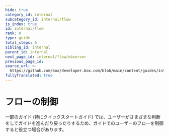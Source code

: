 ```yaml
---
hide: true
category_id: internal
subcategory_id: internal/flow
is_index: true
id: internal/flow
rank: 0
type: guide
total_steps: 6
sibling_id: internal
parent_id: internal
next_page_id: internal/flow/observer
previous_page_id: ''
source_url: >-
  https://github.com/box/developer.box.com/blob/main/content/guides/internal/flow/index.md
fullyTranslated: true
---
```

<!-- does not need translation -->

# フローの制御

一部のガイド (特にクイックスタートガイド) では、ユーザーがさまざまな判断をしてガイドを進んだり戻ったりするため、ガイドでのユーザーのフローを制御すると役立つ場合があります。

